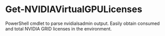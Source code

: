 # Get-NVIDIAVirtualGPULicenses
 PowerShell cmdlet to parse nvidialsadmin output. Easily obtain consumed and total NVIDIA GRID licenses in the environment.

